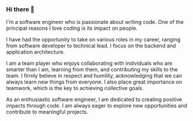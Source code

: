 ### Hi there 👋

I'm a software engineer who is passionate about writing code. One of the principal reasons I love coding is its impact on people.

I have had the opportunity to take on various roles in my career, ranging from software developer to technical lead. I focus on the backend and application architecture.

I am a team player who enjoys collaborating with individuals who are smarter than I am, learning from them, and contributing my skills to the team. I firmly believe in respect and humility, acknowledging that we can always learn new things from everyone. I also place great importance on teamwork, which is the key to achieving collective goals.

As an enthusiastic software engineer, I am dedicated to creating positive impacts through code. I am always eager to explore new opportunities and contribute to meaningful projects.
